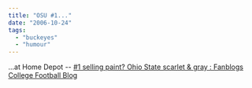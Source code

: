 ```yaml
---
title: "OSU #1..."
date: "2006-10-24"
tags: 
  - "buckeyes"
  - "humour"
---
```


...at Home Depot -- [#1 selling paint? Ohio State scarlet & gray : Fanblogs College Football Blog](http://www.fanblogs.com/ohio_state/006699.php "#1 selling paint? Ohio State scarlet & gray : Fanblogs College Football Blog")
